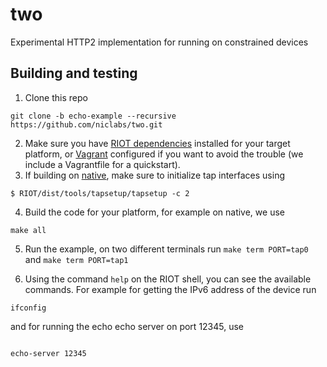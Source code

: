 # two

Experimental HTTP2 implementation for running on constrained devices

## Building and testing

1. Clone this repo

```
git clone -b echo-example --recursive https://github.com/niclabs/two.git
```

2. Make sure you have [RIOT dependencies](https://github.com/RIOT-OS/RIOT/wiki/Introduction#compiling-riot) installed for your target platform, or [Vagrant](https://www.vagrantup.com) configured if you want to avoid the trouble (we include a Vagrantfile for a quickstart).
3. If building on [native](https://github.com/RIOT-OS/RIOT/wiki/Family%3A-native), make sure to initialize tap interfaces using

```
$ RIOT/dist/tools/tapsetup/tapsetup -c 2
```

4. Build the code for your platform, for example on native, we use

```
make all
```

5. Run the example, on two different terminals run `make term PORT=tap0` and `make term PORT=tap1`

6. Using the command `help` on the RIOT shell, you can see the available commands. For example for getting the IPv6 address of the device run

```
ifconfig
```

and for running the echo echo server on port 12345, use
```

echo-server 12345
```
